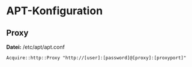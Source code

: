 # APT-Konfiguration

## Proxy
**Datei:** /etc/apt/apt.conf

```
Acquire::http::Proxy "http://[user]:[password]@[proxy]:[proxyport]"
```
